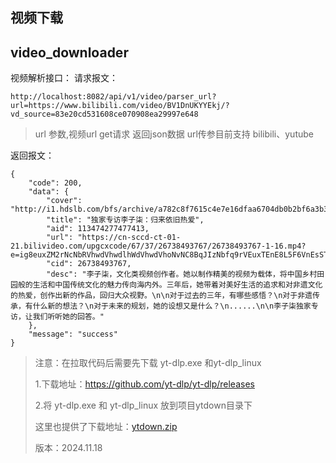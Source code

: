 ## 视频下载

## video_downloader

视频解析接口：
请求报文：
```
http://localhost:8082/api/v1/video/parser_url?url=https://www.bilibili.com/video/BV1DnUKYYEkj/?vd_source=83e20cd531608ce070908ea29997e648
```
> url 参数,视频url
> get请求
> 返回json数据
> url传参目前支持  bilibili、yutube

返回报文：
```
{
    "code": 200,
    "data": {
        "cover": "http://i1.hdslb.com/bfs/archive/a782c8f7615c4e7e16dfaa6704db0b2bf6a3b30b.jpg",
        "title": "独家专访李子柒：归来依旧热爱",
        "aid": 113474277477413,
        "url": "https://cn-sccd-ct-01-21.bilivideo.com/upgcxcode/67/37/26738493767/26738493767-1-16.mp4?e=ig8euxZM2rNcNbRVhwdVhwdlhWdVhwdVhoNvNC8BqJIzNbfq9rVEuxTEnE8L5F6VnEsSTx0vkX8fqJeYTj_lta53NCM=&uipk=5&nbs=1&deadline=1732038394&gen=playurlv2&os=bcache&oi=2101789121&trid=0000122cfe1b2eec4c9f87e3a7fa7cc5032dh&mid=0&platform=html5&og=cos&upsig=0992a520a677719134175aa44a0fd18c&uparams=e,uipk,nbs,deadline,gen,os,oi,trid,mid,platform,og&cdnid=62621&bvc=vod&nettype=0&f=h_0_0&bw=43101&logo=80000000",
        "cid": 26738493767,
        "desc": "李子柒，文化类视频创作者。她以制作精美的视频为载体，将中国乡村田园般的生活和中国传统文化的魅力传向海内外。三年后，她带着对美好生活的追求和对非遗文化的热爱，创作出新的作品，回归大众视野。\n\n对于过去的三年，有哪些感悟？\n对于非遗传承，有什么新的想法？\n对于未来的规划，她的设想又是什么？\n......\n\n李子柒独家专访，让我们听听她的回答。"
    },
    "message": "success"
}
```


> 注意：在拉取代码后需要先下载 yt-dlp.exe 和yt-dlp_linux
> 
> 1.下载地址：https://github.com/yt-dlp/yt-dlp/releases
> 
> 2.将 yt-dlp.exe 和 yt-dlp_linux 放到项目ytdown目录下
> 
> 这里也提供了下载地址：[ytdown.zip](https://nxg.lanzoul.com/isYfD2fs763c)
> 
> 版本：2024.11.18
> 

